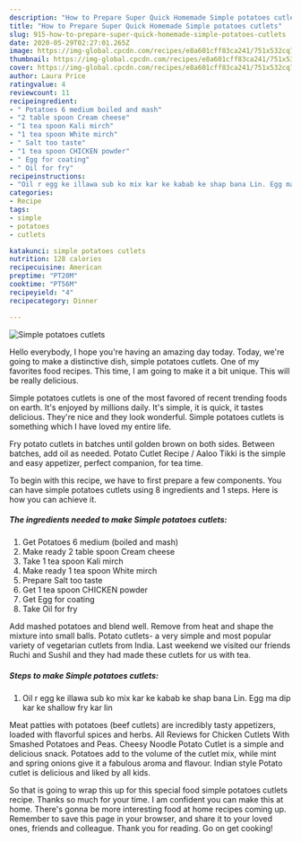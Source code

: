 ```yaml
---
description: "How to Prepare Super Quick Homemade Simple potatoes cutlets"
title: "How to Prepare Super Quick Homemade Simple potatoes cutlets"
slug: 915-how-to-prepare-super-quick-homemade-simple-potatoes-cutlets
date: 2020-05-29T02:27:01.265Z
image: https://img-global.cpcdn.com/recipes/e8a601cff83ca241/751x532cq70/simple-potatoes-cutlets-recipe-main-photo.jpg
thumbnail: https://img-global.cpcdn.com/recipes/e8a601cff83ca241/751x532cq70/simple-potatoes-cutlets-recipe-main-photo.jpg
cover: https://img-global.cpcdn.com/recipes/e8a601cff83ca241/751x532cq70/simple-potatoes-cutlets-recipe-main-photo.jpg
author: Laura Price
ratingvalue: 4
reviewcount: 11
recipeingredient:
- " Potatoes 6 medium boiled and mash"
- "2 table spoon Cream cheese"
- "1 tea spoon Kali mirch"
- "1 tea spoon White mirch"
- " Salt too taste"
- "1 tea spoon CHICKEN powder"
- " Egg for coating"
- " Oil for fry"
recipeinstructions:
- "Oil r egg ke illawa sub ko mix kar ke kabab ke shap bana Lin. Egg ma dip kar ke shallow fry kar lin"
categories:
- Recipe
tags:
- simple
- potatoes
- cutlets

katakunci: simple potatoes cutlets 
nutrition: 128 calories
recipecuisine: American
preptime: "PT20M"
cooktime: "PT56M"
recipeyield: "4"
recipecategory: Dinner

---
```



![Simple potatoes cutlets](https://img-global.cpcdn.com/recipes/e8a601cff83ca241/751x532cq70/simple-potatoes-cutlets-recipe-main-photo.jpg)

Hello everybody, I hope you're having an amazing day today. Today, we're going to make a distinctive dish, simple potatoes cutlets. One of my favorites food recipes. This time, I am going to make it a bit unique. This will be really delicious.

Simple potatoes cutlets is one of the most favored of recent trending foods on earth. It's enjoyed by millions daily. It's simple, it is quick, it tastes delicious. They're nice and they look wonderful. Simple potatoes cutlets is something which I have loved my entire life.

Fry potato cutlets in batches until golden brown on both sides. Between batches, add oil as needed. Potato Cutlet Recipe / Aaloo Tikki is the simple and easy appetizer, perfect companion, for tea time.


To begin with this recipe, we have to first prepare a few components. You can have simple potatoes cutlets using 8 ingredients and 1 steps. Here is how you can achieve it.

<!--inarticleads1-->

##### The ingredients needed to make Simple potatoes cutlets:

1. Get  Potatoes 6 medium (boiled and mash)
1. Make ready 2 table spoon Cream cheese
1. Take 1 tea spoon Kali mirch
1. Make ready 1 tea spoon White mirch
1. Prepare  Salt too taste
1. Get 1 tea spoon CHICKEN powder
1. Get  Egg for coating
1. Take  Oil for fry


Add mashed potatoes and blend well. Remove from heat and shape the mixture into small balls. Potato cutlets- a very simple and most popular variety of vegetarian cutlets from India. Last weekend we visited our friends Ruchi and Sushil and they had made these cutlets for us with tea. 

<!--inarticleads2-->

##### Steps to make Simple potatoes cutlets:

1. Oil r egg ke illawa sub ko mix kar ke kabab ke shap bana Lin. Egg ma dip kar ke shallow fry kar lin


Meat patties with potatoes (beef cutlets) are incredibly tasty appetizers, loaded with flavorful spices and herbs. All Reviews for Chicken Cutlets With Smashed Potatoes and Peas. Cheesy Noodle Potato Cutlet is a simple and delicious snack. Potatoes add to the volume of the cutlet mix, while mint and spring onions give it a fabulous aroma and flavour. Indian style Potato cutlet is delicious and liked by all kids. 

So that is going to wrap this up for this special food simple potatoes cutlets recipe. Thanks so much for your time. I am confident you can make this at home. There's gonna be more interesting food at home recipes coming up. Remember to save this page in your browser, and share it to your loved ones, friends and colleague. Thank you for reading. Go on get cooking!
